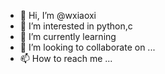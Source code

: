 - 👋 Hi, I’m @wxiaoxi
- 👀 I’m interested in python,c
- 🌱 I’m currently learning 
- 💞️ I’m looking to collaborate on ...
- 📫 How to reach me ...

<!---
wxiaoxi/wxiaoxi is a ✨ special ✨ repository because its `README.md` (this file) appears on your GitHub profile.
You can click the Preview link to take a look at your changes.
--->
